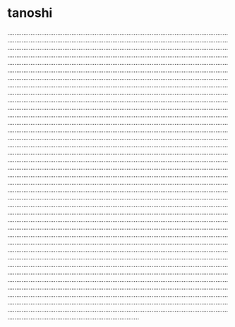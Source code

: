 # tanoshi
..................................................................................................................................................................................................................................................................................................................................................................................................................................................................................................................................................................................................................................................................................................................................................................................................................................................................................................................................................................................................................................................................................................................................................................................................................................................................................................................................................................................................................................................................................................................................................................................................................................................................................................................................................................................................................................................................................................................................................................................................................................................................................................................................................................................................................................................................................................................................................................................................................................................................................................................................................................................................................................................................................................................................................................................................................................................................................................................................................................................................................................................................................................................................................................................................................................................................................................................................................................................................................................................................................................................................................................................................................................................................................................................................................................................................................................................................................................................................................................................................................................................................................................................................................................................................................................................................................................................................................................................................................................................................................................................................................................................................................................................................................................................................................................................................................................................................................................................................................................................